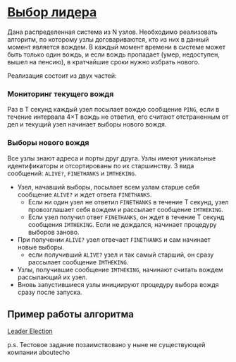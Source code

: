 # [Выбор лидера](https://en.wikipedia.org/wiki/Leader_election)

Дана распределенная система из N узлов. Необходимо реализовать алгоритм, по которому узлы договариваются,
кто из них в данный момент является вождем. В каждый момент времени в системе может быть только один вождь,
и если вождь пропадает (умер, недоступен, вышел на пенсию), в кратчайшие сроки нужно избрать нового.

Реализация состоит из двух частей:

### Мониторинг текущего вождя
  Раз в T секунд каждый узел посылает вождю сообщение `PING`, если в течение интервала 4×T вождь не ответил,
  его считают отстраненным от дел и текущий узел начинает выборы нового вождя.

### Выборы нового вождя
Все узлы знают адреса и порты друг друга.
Узлы имеют уникальные идентификаторы и отсортированы по их старшинству.
3 вида сообщений: `ALIVE?`, `FINETHANKS` и `IMTHEKING`.

* Узел, начавший выборы, посылает всем узлам старше себя сообщение `ALIVE?` и ждет ответа `FINETHANKS`.
  * Если ни один узел не ответил `FINETHANKS` в течение T секунд, узел провозглашает себя вождем и рассылает сообщение `IMTHEKING`.
  * Если узел получил ответ `FINETHANKS`, он ждет в течение T секунд сообщения `IMTHEKING`. Если не дождался, начинает процедуру выборов заново.
* При получении `ALIVE?` узел отвечает `FINETHANKS` и cам начинает новые выборы.
  * если получивший <code>ALIVE?</code> узел и так самый старший, он сразу рассылает сообщение `IMTHEKING`.
* Узлы, получившие сообщение `IMTHEKING`, начинают считать вождем рассылающий их узел.
* Вновь запустившиеся узлы инициируют процедуру выбора вождя сразу после запуска.

## Пример работы алгоритма

[Leader Election](/assets/leader_election.gif)

p.s. Тестовое задание позаимствовано у ныне не существующей компании aboutecho
